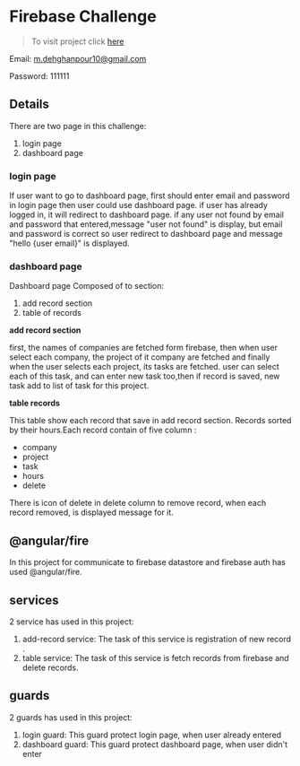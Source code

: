 # Firebase Challenge

> To visit project click [here](https://moh-deh-firebase-challenge.web.app)

Email: m.dehghanpour10@gmail.com

Password: 111111
## Details
There are two page in this challenge:
1. login page
2. dashboard page

### login page
If user want to go to dashboard page, first should enter email and password in login page then user could use dashboard page.
if user has already logged in, it will redirect to dashboard page. if any user not found by email and password that entered,message "user not found" is display,
but email and password is correct so user redirect to dashboard page and message "hello {user email}" is displayed.

### dashboard page
Dashboard page Composed of to section:
1. add record section
2. table of records

**add record section**

first, the names of companies are fetched form firebase, then when user select each company, the project of it company are fetched and finally when the user selects each project, its tasks are fetched.
user can select each of this task, and can enter new task too,then if record is saved, new task add to list of task for this project.

**table records**

This table show each record that save in add record section. Records sorted by their hours.Each record contain of five column :

- company 
- project
- task 
- hours
- delete

There is icon of delete in delete column to remove record, when each record removed, is displayed message for it.


## @angular/fire
In this project for communicate to firebase datastore and firebase auth has used @angular/fire.

## services
2 service has used in this project:
1. add-record service: The task of this service is registration of new record .
2. table service: The task of this service is fetch records from firebase and delete records.

## guards
2 guards has used in this project:
1. login guard: This guard protect login page, when user already entered
2. dashboard guard: This guard protect dashboard page, when user didn't enter
